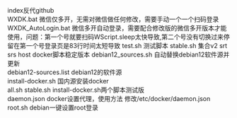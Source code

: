 index反代github  
WXDK.bat 微信仅多开，无需对微信做任何修改，需要手动一个一个扫码登录  
WXDK_AutoLogin.bat 微信多开自动登录，需要配合修改版的微信多开版本才能使用，问题：第一个号就要扫码WScript.sleep太快导致,第二个号没有切换过来停留在第一个号登录页是83行时间太短导致
test.sh 测试脚本
stable.sh 集合v2 srt srs host docker脚本稳定版本
debian12_sources.sh 自动替换debian12软件源并更新  
debian12-sources.list debian12的软件源  
install-docker.sh 国内源安装docker  
all.sh stable.sh install-docker.sh两个脚本测试版  
daemon.json docker设置代理，使用方法 修改/etc/docker/daemon.json  
root.sh debian一键设置root登录  

